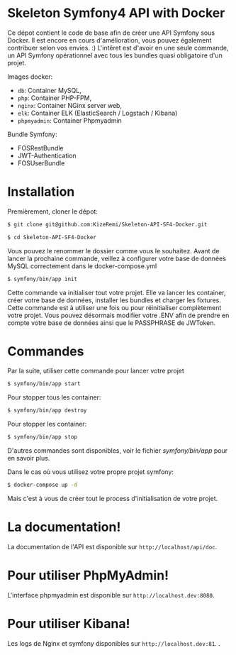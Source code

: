 Skeleton Symfony4 API with Docker
==============

Ce dépot contient le code de base afin de créer une API Symfony sous Docker. Il est encore en cours d'amélioration, vous pouvez également contribuer selon vos envies. :)
L'intêret est d'avoir en une seule commande, un API Symfony opérationnel avec tous les bundles quasi obligatoire d'un projet.

Images docker: 
* `db`: Container MySQL,
* `php`: Container PHP-FPM,
* `nginx`: Container NGinx server web,
* `elk`: Container ELK (ElasticSearch / Logstach / Kibana)
* `phpmyadmin`: Container Phpmyadmin

Bundle Symfony:
* FOSRestBundle
* JWT-Authentication
* FOSUserBundle

# Installation

Premièrement, cloner le dépot:

```bash
$ git clone git@github.com:KizeRemi/Skeleton-API-SF4-Docker.git
```

```bash
$ cd Skeleton-API-SF4-Docker
```
Vous pouvez le renommer le dossier comme vous le souhaitez. Avant de lancer la prochaine commande, veillez à configurer votre base de données MySQL correctement dans le docker-compose.yml


```bash
$ symfony/bin/app init
```

Cette commande va initialiser tout votre projet. Elle va lancer les container, créer votre base de données, installer les bundles et charger les fixtures. Cette commande est à utiliser une fois ou pour réinitialiser complètement votre projet. Vous pouvez désormais modifier votre .ENV afin de prendre en compte votre base de données ainsi que le PASSPHRASE de JWToken.

# Commandes 

Par la suite, utiliser cette commande pour lancer votre projet
```bash
$ symfony/bin/app start
```

Pour stopper tous les container:
```bash
$ symfony/bin/app destroy
```

Pour stopper les container:
```bash
$ symfony/bin/app stop
```

D'autres commandes sont disponibles, voir le fichier *symfony/bin/app* pour en savoir plus.

Dans le cas où vous utilisez votre propre projet symfony:
```bash
$ docker-compose up -d
```
Mais c'est à vous de créer tout le process d'initialisation de votre projet.

# La documentation!
La documentation de l'API est disponible sur `http://localhost/api/doc`.

# Pour utiliser PhpMyAdmin!
L'interface phpmyadmin est disponible sur `http://localhost.dev:8080`.

# Pour utiliser Kibana!
Les logs de Nginx et symfony disponibles sur `http://localhost.dev:81`.
.
